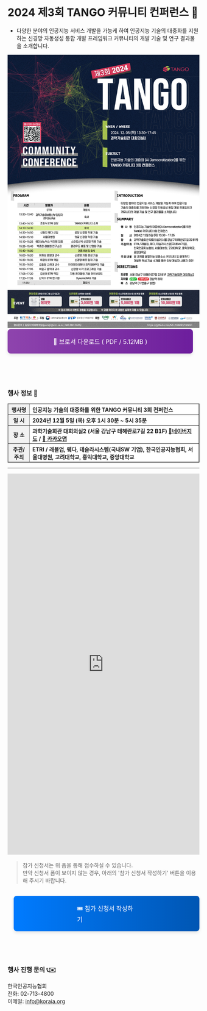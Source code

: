 # 2024 제3회 TANGO 커뮤니티 컨퍼런스 🎄
- 다양한 분야의 인공지능 서비스 개발을 가능케 하여 인공지능 기술의 대중화를 지원하는 신경망 자동생성 통합 개발 프레임워크 커뮤니티의 개발 기술 및 연구 결과물을 소개합니다.

<img src="img/poster.jpg">
<a href="https://raw.githubusercontent.com/aitango/aitango/refs/heads/main/2024_tango.pdf" style="
    display: inline-block;
    padding: 20px 120px;
    font-size: 16px;
    color: #ffffff;
    background: linear-gradient(90deg, #8e44ad, #6d1e9d);
    text-decoration: none;
    border-radius: 8px;
    box-shadow: 0 4px 8px rgba(0, 0, 0, 0.1);
    transition: background 0.3s ease, transform 0.2s ease;
  " onmouseover="this.style.background='linear-gradient(90deg, #6d1e9d, #4a007d)'; this.style.transform='translateY(-2px)';" onmouseout="this.style.background='linear-gradient(90deg, #8e44ad, #6d1e9d)'; this.style.transform='translateY(0)';">
    💎 브로셔 다운로드 ( PDF / 5.12MB )
</a>

<br>
<br>
<br><br><br>

### 행사 정보 🚀

<table border="1" cellpadding="10" cellspacing="0" style="width: 100%; border-collapse: collapse;">
  <thead>
    <tr style="background-color: #f2f2f2; text-align: center;">
      <th style="font-weight: bold;">행사명</th>
      <th colspan="3" style="text-align: left; background-color: #fff;">인공지능 기술의 대중화를 위한 TANGO 커뮤니티 3회 컨퍼런스</th>
    </tr>
    <tr style="background-color: #f2f2f2; text-align: center;">
      <th style="font-weight: bold;">일 시</th>
      <th colspan="3" style="text-align: left; background-color: #fff;">2024년 12월 5일 (목) 오후 1시 30분 ~ 5시 35분</th>
    </tr>
    <tr style="background-color: #f2f2f2; text-align: center;">
      <th style="font-weight: bold;">장 소</th>
      <th colspan="3" style="text-align: left; background-color: #fff;">과학기술회관 대회의실2 (서울 강남구 테헤란로7길 22 B1F) <a href="https://naver.me/5Q4ucnAe" target="_blank"> 📗네이버지도</a> / <a href="https://place.map.kakao.com/1549212044" target="_blank">📒 카카오맵</a></th>
    </tr>
    <tr style="background-color: #f2f2f2; text-align: center;">
      <th style="font-weight: bold;">주관/주최</th>
      <th colspan="3" style="text-align: left; background-color: #fff;">ETRI / 래블업, 웨다, 테슬라시스템(국내SW 기업), 한국인공지능협회, 서울대병원, 고려대학교, 홍익대학교, 중앙대학교</th>
    </tr>
  </thead>
</table>



<hr>
 


<embed width="100%" height="1000px" src="https://forms.office.com/Pages/ResponsePage.aspx?id=R-m80YLgfUih_nFV8ZpfWyJQ58c_sd9CqRDKjJnOXlRURjM1NDkxWU5EV0hQOTFBS1RIRUk2VlJURi4u&embed=true" frameborder="0" marginwidth="0" marginheight="0" style="border: none; max-width:100%; max-height:100vh" allowfullscreen webkitallowfullscreen mozallowfullscreen msallowfullscreen>

> 참가 신청서는 위 폼을 통해 접수하실 수 있습니다.<br>만약 신청서 폼이 보이지 않는 경우, 아래의 '참가 신청서 작성하기' 버튼을 이용해 주시기 바랍니다.

<br>
 <!-- 참가 접수하기 버튼 -->
<a href="https://forms.office.com/r/xG9zrQE3k8" target="_blank" style="
    display: inline-block;
    padding: 20px 33%;
    font-size: 16px;
    color: #ffffff;
    background: linear-gradient(90deg, #007BFF, #0056b3);
    text-decoration: none;
    border-radius: 8px;
    box-shadow: 0 4px 8px rgba(0, 0, 0, 0.1);
    transition: background 0.3s ease, transform 0.2s ease;
    margin-left: 16px;
  " onmouseover="this.style.background='linear-gradient(90deg, #0056b3, #003d80)'; this.style.transform='translateY(-2px)';" onmouseout="this.style.background='linear-gradient(90deg, #007BFF, #0056b3)'; this.style.transform='translateY(0)';">
    🎟 참가 신청서 작성하기
</a>

<br>

<br><br><br>

### 행사 진행 문의 📞✉️
한국인공지능협회   
전화: 02-713-4800  
이메일: [info@koraia.org](mailto:info@koraia.org)
